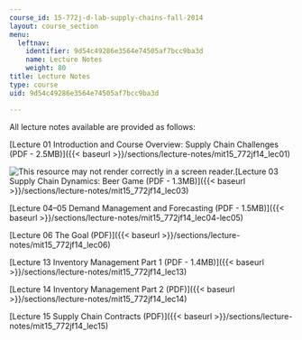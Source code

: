 ```yaml
---
course_id: 15-772j-d-lab-supply-chains-fall-2014
layout: course_section
menu:
  leftnav:
    identifier: 9d54c49286e3564e74505af7bcc9ba3d
    name: Lecture Notes
    weight: 80
title: Lecture Notes
type: course
uid: 9d54c49286e3564e74505af7bcc9ba3d

---
```


All lecture notes available are provided as follows:

[Lecture 01 Introduction and Course Overview: Supply Chain Challenges (PDF - 2.5MB)]({{< baseurl >}}/sections/lecture-notes/mit15_772jf14_lec01)

![This resource may not render correctly in a screen reader.](/images/inacessible.gif)[Lecture 03 Supply Chain Dynamics: Beer Game (PDF - 1.3MB)]({{< baseurl >}}/sections/lecture-notes/mit15_772jf14_lec03)

[Lecture 04–05 Demand Management and Forecasting (PDF - 1.5MB)]({{< baseurl >}}/sections/lecture-notes/mit15_772jf14_lec04-lec05)

[Lecture 06 The Goal (PDF)]({{< baseurl >}}/sections/lecture-notes/mit15_772jf14_lec06)

[Lecture 13 Inventory Management Part 1 (PDF - 1.4MB)]({{< baseurl >}}/sections/lecture-notes/mit15_772jf14_lec13)

[Lecture 14 Inventory Management Part 2 (PDF)]({{< baseurl >}}/sections/lecture-notes/mit15_772jf14_lec14)

[Lecture 15 Supply Chain Contracts (PDF)]({{< baseurl >}}/sections/lecture-notes/mit15_772jf14_lec15)